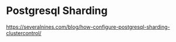 # Postgresql Sharding

https://severalnines.com/blog/how-configure-postgresql-sharding-clustercontrol/
